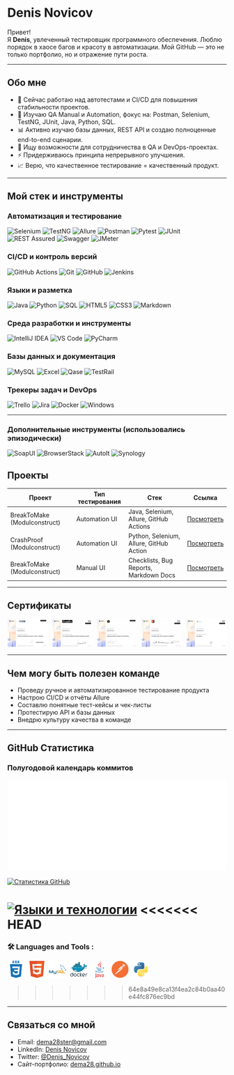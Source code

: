 # Denis Novicov

Привет!  
Я **Denis**, увлеченный тестировщик программного обеспечения. Люблю порядок в хаосе багов и красоту в автоматизации. Мой GitHub — это не только портфолио, но и отражение пути роста.

---

## Обо мне

- 🔭 Сейчас работаю над автотестами и CI/CD для повышения стабильности проектов.
- 🌱 Изучаю QA Manual и Automation, фокус на: Postman, Selenium, TestNG, JUnit, Java, Python, SQL.
- 📊 Активно изучаю базы данных, REST API и создаю полноценные end-to-end сценарии.
- 👯 Ищу возможности для сотрудничества в QA и DevOps-проектах.
- ⚡ Придерживаюсь принципа непрерывного улучшения.
- 📈 Верю, что качественное тестирование = качественный продукт.

---

## Мой стек и инструменты

### Автоматизация и тестирование

![Selenium](https://img.shields.io/badge/Selenium-43B02A?style=flat&logo=selenium&logoColor=white)
![TestNG](https://img.shields.io/badge/TestNG-FF6C37?style=flat&logo=testng&logoColor=white)
![Allure](https://img.shields.io/badge/Allure-1C1C1C?style=flat&logo=allure&logoColor=white)
![Postman](https://img.shields.io/badge/Postman-FF6C37?style=flat&logo=postman&logoColor=white)
![Pytest](https://img.shields.io/badge/Pytest-3776AB?style=flat&logo=python&logoColor=white)
![JUnit](https://img.shields.io/badge/JUnit-25A162?style=flat&logo=junit5&logoColor=white)
![REST Assured](https://img.shields.io/badge/REST--Assured-6BA539?style=flat)
![Swagger](https://img.shields.io/badge/Swagger-85EA2D?style=flat&logo=swagger&logoColor=black)
![JMeter](https://img.shields.io/badge/Apache%20JMeter-D22128?style=flat&logo=apache&logoColor=white)

### CI/CD и контроль версий

![GitHub Actions](https://img.shields.io/badge/GitHub%20Actions-2088FF?style=flat&logo=github-actions&logoColor=white)
![Git](https://img.shields.io/badge/Git-F05032?style=flat&logo=git&logoColor=white)
![GitHub](https://img.shields.io/badge/GitHub-181717?style=flat&logo=github&logoColor=white)
![Jenkins](https://img.shields.io/badge/Jenkins-D24939?style=flat&logo=jenkins&logoColor=white)

### Языки и разметка

![Java](https://img.shields.io/badge/Java-ED8B00?style=flat&logo=java&logoColor=white)
![Python](https://img.shields.io/badge/Python-3776AB?style=flat&logo=python&logoColor=white)
![SQL](https://img.shields.io/badge/SQL-4479A1?style=flat&logo=mysql&logoColor=white)
![HTML5](https://img.shields.io/badge/HTML5-E34F26?style=flat&logo=html5&logoColor=white)
![CSS3](https://img.shields.io/badge/CSS3-1572B6?style=flat&logo=css3&logoColor=white)
![Markdown](https://img.shields.io/badge/Markdown-000000?style=flat&logo=markdown&logoColor=white)

### Среда разработки и инструменты

![IntelliJ IDEA](https://img.shields.io/badge/IntelliJ%20IDEA-000000?style=flat&logo=intellijidea&logoColor=white)
![VS Code](https://img.shields.io/badge/VS%20Code-007ACC?style=flat&logo=visualstudiocode&logoColor=white)
![PyCharm](https://img.shields.io/badge/PyCharm-000000?style=flat&logo=pycharm&logoColor=white)

### Базы данных и документация

![MySQL](https://img.shields.io/badge/MySQL-4479A1?style=flat&logo=mysql&logoColor=white)
![Excel](https://img.shields.io/badge/Excel-217346?style=flat&logo=microsoft-excel&logoColor=white)
![Qase](https://img.shields.io/badge/Qase-4B8BF4?style=flat)
![TestRail](https://img.shields.io/badge/TestRail-0166C9?style=flat)

### Трекеры задач и DevOps

![Trello](https://img.shields.io/badge/Trello-0052CC?style=flat&logo=trello&logoColor=white)
![Jira](https://img.shields.io/badge/Jira-0052CC?style=flat&logo=jira&logoColor=white)
![Docker](https://img.shields.io/badge/Docker-2496ED?style=flat&logo=docker&logoColor=white)
![Windows](https://img.shields.io/badge/Windows-0078D6?style=flat&logo=windows&logoColor=white)

---

### Дополнительные инструменты (использовались эпизодически)

![SoapUI](https://img.shields.io/badge/SoapUI-6BA539?style=flat)
![BrowserStack](https://img.shields.io/badge/BrowserStack-FF6C37?style=flat)
![AutoIt](https://img.shields.io/badge/AutoIt-333?style=flat)
![Synology](https://img.shields.io/badge/Synology-222?style=flat)

## Проекты

| Проект                       | Тип тестирования | Стек                                    | Ссылка                                                                       |
| ---------------------------- | ---------------- | --------------------------------------- | ---------------------------------------------------------------------------- |
| BreakToMake (Modulconstruct) | Automation UI    | Java, Selenium, Allure, GitHub Actions  | [Посмотреть](https://github.com/dema28/breaktomake)                          |
| CrashProof (Modulconstruct)  | Automation UI    | Python, Selenium, Allure, GitHub Action | [Посмотреть](https://github.com/dema28/CrashProof)                           |
| BreakToMake (Modulconstruct) | Manual UI        | Checklists, Bug Reports, Markdown Docs  | [Посмотреть](https://github.com/dema28/BreakToMake/tree/main/manual_testing) |

---

## Сертификаты

<div style="display: flex; gap: 10px;">

<a href="certificates/QA_TestingAR.pdf">
    <img src="certificates/QA_TestingAR_thumb.jpg" alt="QA Testing AR" width="150">
</a>

<a href="certificates/QA_Testing_universe.pdf">
    <img src="certificates/QA_Testing_universe_thumb.jpg" alt="QA Manual" width="150">
</a>

<a href="certificates/API_Testing.pdf">
    <img src="certificates/API_Testing_thumb.jpg" alt="API Testing" width="150">
</a>

<a href="certificates/Postman.pdf">
    <img src="certificates/Postman_thumb.jpg" alt="Postman" width="150">
</a>

<a href="certificates/SQL_Basics.pdf">
    <img src="certificates/SQL_Basics_thumb.jpg" alt="SQL Basics" width="150">
</a>

</div>

---

## Чем могу быть полезен команде

- Проведу ручное и автоматизированное тестирование продукта
- Настрою CI/CD и отчёты Allure
- Составлю понятные тест-кейсы и чек-листы
- Протестирую API и базы данных
- Внедрю культуру качества в команде

---

## GitHub Статистика

### Полугодовой календарь коммитов

![Half-Year Calendar](./metrics.plugin.isocalendar.svg)

[![Статистика GitHub](https://github-readme-stats.vercel.app/api?username=dema28&show_icons=true&theme=radical)](https://github.com/dema28)

[![Языки и технологии](https://github-readme-stats.vercel.app/api/top-langs/?username=dema28&layout=compact&theme=radical)](https://github.com/dema28)
<<<<<<< HEAD
=======
### :hammer_and_wrench: Languages and Tools :
  <img src="https://github.com/devicons/devicon/blob/master/icons/css3/css3-plain-wordmark.svg"  title="CSS3" alt="CSS" width="40" height="40"/>&nbsp;
  <img src="https://github.com/devicons/devicon/blob/master/icons/html5/html5-original.svg" title="HTML5" alt="HTML" width="40" height="40"/>&nbsp;
  <img src="https://github.com/devicons/devicon/blob/master/icons/mysql/mysql-original-wordmark.svg" title="MySQL"  alt="MySQL" width="40" height="40"/>&nbsp;
  <img src="https://github.com/devicons/devicon/blob/d98a72cb9a6d8e543ddbddc32bac231572349e96/icons/docker/docker-original-wordmark.svg" title="docker" alt="docker" width="40" height="40"/>&nbsp;
  <img src="https://github.com/devicons/devicon/blob/d98a72cb9a6d8e543ddbddc32bac231572349e96/icons/java/java-original-wordmark.svg" title="java" alt="java" width="40" height="40"/>&nbsp;
 <img src="https://github.com/devicons/devicon/blob/master/icons/postman/postman-original.svg" title="postman" alt="postman" width="40" height="40"/>&nbsp;
 <img src="https://github.com/devicons/devicon/blob/master/icons/python/python-original.svg" title="java" alt="python" width="40" height="40"/>&nbsp;
 
<!-- ### Календарь за полный год -->
<!-- ![Full-Year Calendar](./metrics.plugin.isocalendar.fullyear.svg) -->
>>>>>>> 64e8a49e8ca13f4ea2c84b0aa40e44fc876ec9bd

---

## Связаться со мной

- Email: dema28ster@gmail.com
- LinkedIn: [Denis Novicov](https://www.linkedin.com/in/denis-novicov-dema28ster)
- Twitter: [@Denis_Novicov](https://x.com/Denis_Novicov)
- Сайт-портфолио: [dema28.github.io](https://dema28.github.io/Denis_Novicov.github.io/)
